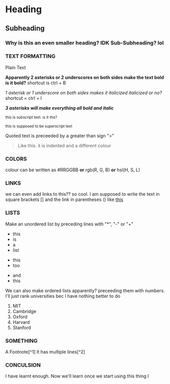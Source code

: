 # Heading

## Subheading

### Why is this an even smaller heading? IDK Sub-Subheading? lol

### TEXT FORMATTING

Plain Text

**Apparently 2 asterisks or 2 underscores on both sides make the text bold**
__is it bold?__
shortcut is ctrl + B

*1 asterisk or 1 underscore on both sides makes it italicized*
_italicized or no?_
shortcut = ctrl + I

***3 asterisks will make everything all bold and italic***

<sub>this is subscript text. is it tho?</sub>

<sup>this is supposed to be superscript text</sup>

Quoted text is preceeded by a greater than sign ">"
> Like this. it is indented and a different colour

### COLORS
colour can be written as #RRGGBB **or** rgb(R, G, B) **or** hsl(H, S, L)

### LINKS
we can even add links to this?? so cool. I am supposed to write the text in square brackets [] and the link in parentheses ()
like [this](https://en.wikipedia.org/wiki/GitHub)

### LISTS
Make an unordered list by preceding lines with "*", "-" or "+"
* this
* is
* a
* list

- this
- too

+ and
+ this

We can also make ordered lists apparently? preceeding them with numbers. I'll just rank universities bec I have nothing better to do
1. MIT
2. Cambridge
3. Oxford
4. Harvard
5. Stanford

### SOMETHING
A Footnote[^1]
It has multiple lines[^2]

### CONCULSION
I have learnt enough. Now we'll learn once we start using this thing
I
